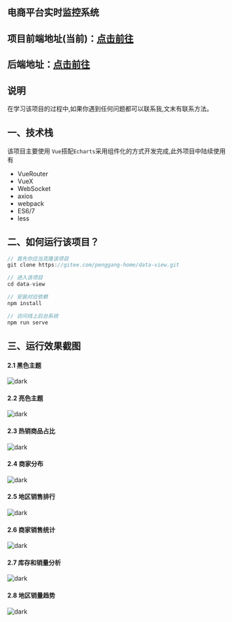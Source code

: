 ## 电商平台实时监控系统

## 项目前端地址(当前)：[点击前往](https://gitee.com/penggang-home/data-view)

## 后端地址：[点击前往](https://gitee.com/penggang-home/koa_server)

## 说明

在学习该项目的过程中,如果你遇到任何问题都可以联系我,文末有联系方法。

## 一、技术栈

该项目主要使用 `Vue`搭配`Echarts`采用组件化的方式开发完成,此外项目中陆续使用有

- VueRouter
- VueX
- WebSocket
- axios
- webpack
- ES6/7
- less

## 二、如何运行该项目？

```js
// 首先你应当克隆该项目
git clone https://gitee.com/penggang-home/data-view.git

// 进入该项目
cd data-view

// 安装对应依赖
npm install

// 访问线上后台系统
npm run serve
```

## 三、运行效果截图

#### 2.1 黑色主题

![dark](./data/dark.png)

#### 2.2 亮色主题

![dark](./data/light.png)

#### 2.3 热销商品占比

![dark](./data/hot.png)

#### 2.4 商家分布

![dark](./data/map.png)

#### 2.5 地区销售排行

![dark](./data/rank.png)

#### 2.6 商家销售统计

![dark](./data/seller.png)

#### 2.7 库存和销量分析

![dark](./data/stock.png)

#### 2.8 地区销量趋势

![dark](./data/trend.png)